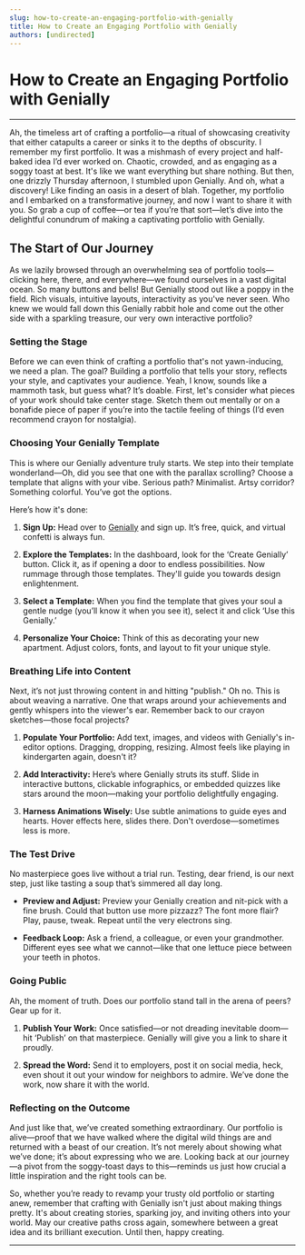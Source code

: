 ```yaml
---
slug: how-to-create-an-engaging-portfolio-with-genially
title: How to Create an Engaging Portfolio with Genially
authors: [undirected]
---
```



# How to Create an Engaging Portfolio with Genially

---

Ah, the timeless art of crafting a portfolio—a ritual of showcasing creativity that either catapults a career or sinks it to the depths of obscurity. I remember my first portfolio. It was a mishmash of every project and half-baked idea I’d ever worked on. Chaotic, crowded, and as engaging as a soggy toast at best. It's like we want everything but share nothing. But then, one drizzly Thursday afternoon, I stumbled upon Genially. And oh, what a discovery! Like finding an oasis in a desert of blah. Together, my portfolio and I embarked on a transformative journey, and now I want to share it with you. So grab a cup of coffee—or tea if you’re that sort—let’s dive into the delightful conundrum of making a captivating portfolio with Genially.

## The Start of Our Journey

As we lazily browsed through an overwhelming sea of portfolio tools—clicking here, there, and everywhere—we found ourselves in a vast digital ocean. So many buttons and bells! But Genially stood out like a poppy in the field. Rich visuals, intuitive layouts, interactivity as you've never seen. Who knew we would fall down this Genially rabbit hole and come out the other side with a sparkling treasure, our very own interactive portfolio?

### Setting the Stage

Before we can even think of crafting a portfolio that's not yawn-inducing, we need a plan. The goal? Building a portfolio that tells your story, reflects your style, and captivates your audience. Yeah, I know, sounds like a mammoth task, but guess what? It’s doable. First, let's consider what pieces of your work should take center stage. Sketch them out mentally or on a bonafide piece of paper if you’re into the tactile feeling of things (I’d even recommend crayon for nostalgia).

### Choosing Your Genially Template

This is where our Genially adventure truly starts. We step into their template wonderland—Oh, did you see that one with the parallax scrolling? Choose a template that aligns with your vibe. Serious path? Minimalist. Artsy corridor? Something colorful. You’ve got the options.

Here’s how it's done:

1. **Sign Up:** Head over to [Genially](https://www.genial.ly/) and sign up. It’s free, quick, and virtual confetti is always fun.
   
2. **Explore the Templates:** In the dashboard, look for the ‘Create Genially’ button. Click it, as if opening a door to endless possibilities. Now rummage through those templates. They'll guide you towards design enlightenment.

3. **Select a Template:** When you find the template that gives your soul a gentle nudge (you’ll know it when you see it), select it and click ‘Use this Genially.’

4. **Personalize Your Choice:** Think of this as decorating your new apartment. Adjust colors, fonts, and layout to fit your unique style.

### Breathing Life into Content

Next, it’s not just throwing content in and hitting "publish." Oh no. This is about weaving a narrative. One that wraps around your achievements and gently whispers into the viewer's ear. Remember back to our crayon sketches—those focal projects?

1. **Populate Your Portfolio:** Add text, images, and videos with Genially's in-editor options. Dragging, dropping, resizing. Almost feels like playing in kindergarten again, doesn't it?

2. **Add Interactivity:** Here’s where Genially struts its stuff. Slide in interactive buttons, clickable infographics, or embedded quizzes like stars around the moon—making your portfolio delightfully engaging.

3. **Harness Animations Wisely:** Use subtle animations to guide eyes and hearts. Hover effects here, slides there. Don't overdose—sometimes less is more.

### The Test Drive

No masterpiece goes live without a trial run. Testing, dear friend, is our next step, just like tasting a soup that’s simmered all day long.

- **Preview and Adjust:** Preview your Genially creation and nit-pick with a fine brush. Could that button use more pizzazz? The font more flair? Play, pause, tweak. Repeat until the very electrons sing.

- **Feedback Loop:** Ask a friend, a colleague, or even your grandmother. Different eyes see what we cannot—like that one lettuce piece between your teeth in photos.

### Going Public

Ah, the moment of truth. Does our portfolio stand tall in the arena of peers? Gear up for it.

1. **Publish Your Work:** Once satisfied—or not dreading inevitable doom—hit ‘Publish’ on that masterpiece. Genially will give you a link to share it proudly.

2. **Spread the Word:** Send it to employers, post it on social media, heck, even shout it out your window for neighbors to admire. We’ve done the work, now share it with the world.

### Reflecting on the Outcome

And just like that, we’ve created something extraordinary. Our portfolio is alive—proof that we have walked where the digital wild things are and returned with a beast of our creation. It’s not merely about showing what we’ve done; it’s about expressing who we are. Looking back at our journey—a pivot from the soggy-toast days to this—reminds us just how crucial a little inspiration and the right tools can be.

So, whether you’re ready to revamp your trusty old portfolio or starting anew, remember that crafting with Genially isn't just about making things pretty. It's about creating stories, sparking joy, and inviting others into your world. May our creative paths cross again, somewhere between a great idea and its brilliant execution. Until then, happy creating.

---